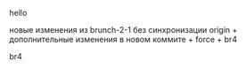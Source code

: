 hello


новые изменения из brunch-2-1 без синхронизации origin + дополнительные изменения в новом коммите + force + br4

br4
